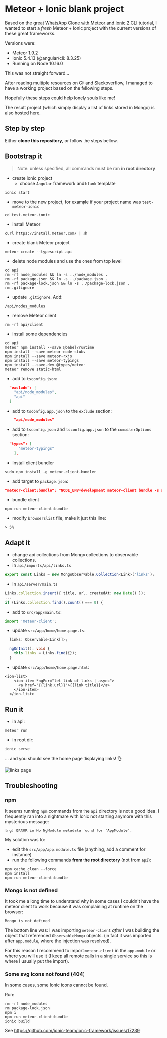 # Meteor + Ionic blank project

Based on the great [WhatsApp Clone with Meteor and Ionic 2 CLI](https://angular-meteor.com/tutorials/whatsapp2/ionic/setup)
tutorial, I wanted to start a _fresh_ Meteor + Ionic project with the current versions of these great frameworks.

Versions were:
- Meteor 1.9.2
- Ionic 5.4.13 (@angular/cli: 8.3.25)
- Running on Node 10.16.0

This was not straight forward...

After reading multiple resources on Git and Slackoverflow, I managed to have a working project based on the following steps.

Hopefully these steps could help lonely souls like me!

The result project (which simply display a list of links stored in Mongo) is also hosted here. 

## Step by step

Either **clone this repository**, or follow the steps bellow.

## Bootstrap it
> Note: unless specified, all commands must be ran **in root directory**

- create ionic project
  - choose `Angular` framework and `blank` template
```shell script
ionic start
```
- move to the new project, for example if your project name was `test-meteor-ionic`
```shell script
cd test-meteor-ionic
```
- install Meteor
```shell script
curl https://install.meteor.com/ | sh
```
- create blank Meteor project
```shell script
meteor create --typescript api
```
- delete node modules and use the ones from top level
```shell script
cd api
rm -rf node_modules && ln -s ../node_modules .
rm -rf package.json && ln -s ../package.json .
rm -rf package-lock.json && ln -s ../package-lock.json .
rm .gitignore
```
- update `.gitignore`. Add:
```
/api/nodes_modules
```
- remove Meteor client
```shell script
rm -rf api/client
```
- install some dependencies
```shell script
cd api
meteor npm install --save @babel/runtime
npm install --save meteor-node-stubs
npm install --save meteor-rxjs
npm install --save meteor-typings
npm install --save-dev @types/meteor
meteor remove static-html
```
- add to `tsconfig.json`:
```json
  "exclude": [
    "api/node_modules",
    "api"
  ]
```
- add to `tsconfig.app.json` to the `exclude` section:
```json
    "api/node_modules"
```
- add to `tsconfig.json` and `tsconfig.app.json` to the `compilerOptions` section:
```json
  "types": [
      "meteor-typings"
    ],
```
- Install client bundler
```shell script
sudo npm install -g meteor-client-bundler
```
- add target to `package.json`:
```json
"meteor-client:bundle": "NODE_ENV=development meteor-client bundle -s api"
```
- bundle client
```shell script
npm run meteor-client:bundle
```
- modify `browserslist` file, make it just this line:
```
> 5%
```

## Adapt it
- change api collections from Mongo collections to observable collections.
- in `api/imports/api/links.ts`
```typescript
export const Links = new MongoObservable.Collection<Link>('links');
```
- in `api/server/main.ts`
```typescript
Links.collection.insert({ title, url, createdAt: new Date() });
...
if (Links.collection.find().count() === 0) {
```
- add to `src/app/main.ts`:
```typescript
import 'meteor-client';
```

- update `src/app/home/home.page.ts`:
```typescript
  links: Observable<Link[]>;

  ngOnInit(): void {
    this.links = Links.find({});
  }
```

- update `src/app/home/home.page.html`:
```angular2html
<ion-list>
    <ion-item *ngFor="let link of links | async">
      <a href="{{link.url}}">{{link.title}}</a>
    </ion-item>
  </ion-list>
```

## Run it

- in api:
```shell script
meteor run
```
- in root dir:
```shell script
ionic serve
```

... and you should see the home page displaying links! 👌

![links page](./links.png)

## Troubleshooting

### npm

It seems running `npm` commands from the `api` directory is not a good idea.
I frequently ran into a nightmare with Ionic not starting anymore with this mysterious message:
```shell script
[ng] ERROR in No NgModule metadata found for 'AppModule'.
```
My solution was to:

- edit the `src/app/app.module.ts` file (anything, add a comment for instance)
- run the following commands **from the root directory** (not from `api`):

```shell script
npm cache clean --force
npm install
npm run meteor-client:bundle
```

### Mongo is not defined

It took me a long time to understand why in some cases I couldn't have the meteor client to work because
it was complaining at runtime on the browser:
```
Mongo is not defined
```

The bottom line was: I was importing `meteor-client` *after* I was building the object that referenced `ObservableMongo` objects.
(in fact it was imported after `app.module`, where the injection was resolved).

For this reason I recommend to import `meteor-client` in the `app.module` or where you will use it
(I keep all remote calls in a single service so this is where I usually put the import).

### Some svg icons not found (404)

In some cases, some Ionic icons cannot be found.

Run:
```
rm -rf node_modules
rm package-lock.json
npm i
npm run meteor-client:bundle
ionic build
```

See https://github.com/ionic-team/ionic-framework/issues/17239
